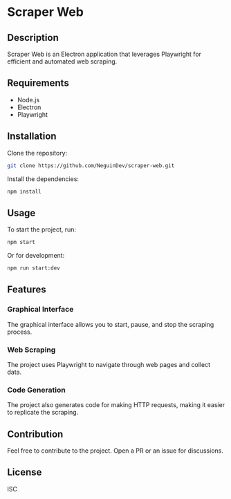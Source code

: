# Scraper Web

## Description

Scraper Web is an Electron application that leverages Playwright for efficient and automated web scraping.

## Requirements

- Node.js
- Electron
- Playwright

## Installation

Clone the repository:

```bash
git clone https://github.com/NeguinDev/scraper-web.git
```

Install the dependencies:

```bash
npm install
```

## Usage

To start the project, run:

```bash
npm start
```

Or for development:

```bash
npm run start:dev
```

## Features

### Graphical Interface

The graphical interface allows you to start, pause, and stop the scraping process.

### Web Scraping

The project uses Playwright to navigate through web pages and collect data.

### Code Generation

The project also generates code for making HTTP requests, making it easier to replicate the scraping.

## Contribution

Feel free to contribute to the project. Open a PR or an issue for discussions.

## License

ISC

